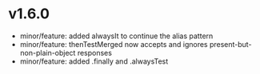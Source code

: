 # v1.6.0

- minor/feature: added alwaysIt to continue the alias pattern
- minor/feature: thenTestMerged now accepts and ignores present-but-non-plain-object responses
- minor/feature: added .finally and .alwaysTest